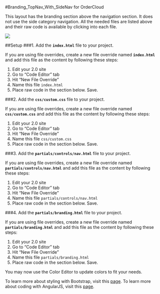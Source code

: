 #Branding_TopNav_With_SideNav for OrderCloud

This layout has the branding section above the navigation section.  It does not use the side category navigation.  All the needed files are listed above and their raw code is available by clicking into each file.

<img src="http://www.four51.com/Themes/Custom/44a345ec-b447-4197-8cd1-dc727af8e069/LayoutOptions/Branding_TopNav_With_SideNav.PNG">

##Setup
###1. Add the **`index.html`** file to your project.

If you are using file overrides, create a new file override named **`index.html`** and add this file as the content by following these steps:

 1. Edit your 2.0 site
 2. Go to “Code Editor” tab
 3. Hit “New File Override”
 4. Name this file `index.html`
 5. Place raw code in the section below. Save.

###2. Add the **`css/custom.css`** file to your project.

If you are using file overrides, create a new file override named **`css/custom.css`** and add this file as the content by following these steps:

 1. Edit your 2.0 site
 2. Go to “Code Editor” tab
 3. Hit “New File Override”
 4. Name this file `css/custom.css`
 5. Place raw code in the section below. Save.

###3. Add the **`partials/controls/nav.html`** file to your project.

If you are using file overrides, create a new file override named **`partials/controls/nav.html`** and add this file as the content by following these steps:

 1. Edit your 2.0 site
 2. Go to “Code Editor” tab
 3. Hit “New File Override”
 4. Name this file `partials/controls/nav.html`
 5. Place raw code in the section below. Save.

###4. Add the **`partials/branding.html`** file to your project.

If you are using file overrides, create a new file override named **`partials/branding.html`** and add this file as the content by following these steps:

 1. Edit your 2.0 site
 2. Go to “Code Editor” tab
 3. Hit “New File Override”
 4. Name this file `partials/branding.html`
 5. Place raw code in the section below. Save.

You may now use the Color Editor to update colors to fit your needs.

To learn more about styling with Bootstrap, visit this [page](http://getbootstrap.com/css).
To learn more about coding with AngularJS, visit this [page](https://angularjs.org).
